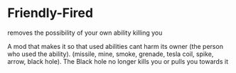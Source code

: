 # Friendly-Fired
removes the possibility of your own ability killing you

A mod that makes it so that used abilities cant harm its owner (the person who used the ability). (missile, mine, smoke, grenade, tesla coil, spike, arrow, black hole). The Black hole no longer kills you or pulls you towards it
